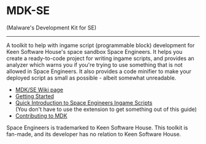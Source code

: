 # MDK-SE
(Malware's Development Kit for SE)

----

A toolkit to help with ingame script (programmable block) development for Keen Software House's space sandbox Space Engineers. It helps you create a ready-to-code project for writing ingame scripts, and provides an analyzer which warns you if you're trying to use something that is not allowed in Space Engineers. It also provides a code minifier to make your deployed script as small as possible - albeit somewhat unreadable.

* [MDK/SE Wiki page](https://github.com/malware-dev/MDK-SE/wiki)  
* [Getting Started](https://github.com/malware-dev/MDK-SE/wiki/Getting-Started)
* [Quick Introduction to Space Engineers Ingame Scripts](https://github.com/malware-dev/MDK-SE/wiki/Quick-Introduction-to-Space-Engineers-Ingame-Scripts)  
  (You don't have to use the extension to get something out of this guide)
* [Contributing to MDK](https://github.com/malware-dev/MDK-SE/blob/master/CONTRIBUTING.md)

Space Engineers is trademarked to Keen Software House. This toolkit is fan-made, and its developer has no relation to Keen Software House.
